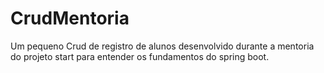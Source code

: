 # CrudMentoria
Um pequeno Crud de registro de alunos desenvolvido durante a mentoria do projeto start para entender os fundamentos do spring boot.